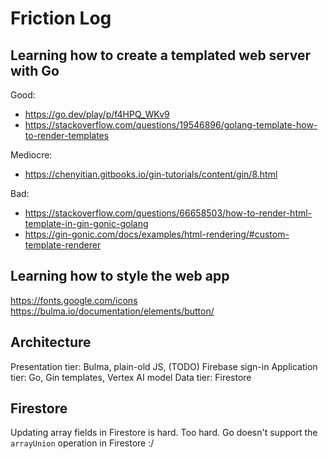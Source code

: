 # Friction Log

## Learning how to create a templated web server with Go

Good:

+ https://go.dev/play/p/f4HPQ_WKv9
+ https://stackoverflow.com/questions/19546896/golang-template-how-to-render-templates

Mediocre:

+ https://chenyitian.gitbooks.io/gin-tutorials/content/gin/8.html

Bad:

+ https://stackoverflow.com/questions/66658503/how-to-render-html-template-in-gin-gonic-golang
+ https://gin-gonic.com/docs/examples/html-rendering/#custom-template-renderer

## Learning how to style the web app

https://fonts.google.com/icons
https://bulma.io/documentation/elements/button/

## Architecture

Presentation tier: Bulma, plain-old JS, (TODO) Firebase sign-in
Application tier: Go, Gin templates, Vertex AI model
Data tier: Firestore

## Firestore

Updating array fields in Firestore is hard. Too hard. Go doesn't support the `arrayUnion` operation in Firestore :/
